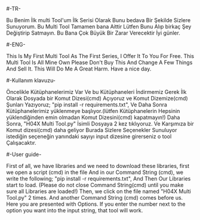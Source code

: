 

#-TR-

Bu Benim İlk multi Tool'um İlk Serisi Olarak Bunu bedava Bir Şekilde Sizlere Sunuyorum. Bu Multi Tool Tamamen bana Aittir Lütfen 
Bunu Alıp birkaç Şey Değiştirip Satmayın. Bu Bana Çok Büyük Bir Zarar Verecektir İyi günler.

#-ENG-

This Is My First Multi Tool As The First Series, I Offer It To You For Free. This Multi Tool Is All Mine Own Please
Don't Buy This And Change A Few Things And Sell It. This Will Do Me A Great Harm. Have a nice day.

#-Kullanım klavuzu-

Öncelikle Kütüphanelerimiz Var Ve bu Kütüphaneleri İndirmemiz Gerek İlk Olarak Dosyada bir Komut Dizesi(cmd) Açıyoruz
ve Komut Dizemize(cmd) Şunları Yazıyoruz; "pip install -r requirements.txt",
Ve Daha Sonra Kütüphanelerimiz yüklenmeye başlıyor.(lütfen Kütüphanelerin Hepsinin yüklendiğinden emin olmadan Komut Dizesini(cmd) kapatmayın!)
Daha Sonra, "H04X Multi Tool.py" İsimli Dosyaya 2 kez tıklıyoruz. Ve Karşımıza bir Komut dizesi(cmd) daha geliyor Burada Sizlere Seçenekler Sunuluyor
istediğin seçeneğin yanındaki sayıyı input dizesine girerseniz o tool Çalışacaktır.

#-User guide-

First of all, we have libraries and we need to download these libraries, first we open a script (cmd) in the file
And in our Command String (cmd), we write the following; "pip install -r requirements.txt",
And Then Our Libraries start to load. (Please do not close Command String(cmd) until you make sure all Libraries are loaded!)
Then, we click on the file named "H04X Multi Tool.py" 2 times. And another Command String (cmd) comes before us. Here you are presented with Options.
If you enter the number next to the option you want into the input string, that tool will work.
